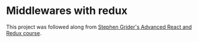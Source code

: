 # Middlewares with redux

This project was followed along from [Stephen Grider's Advanced React and Redux course](https://www.udemy.com/course/react-redux-tutorial).
